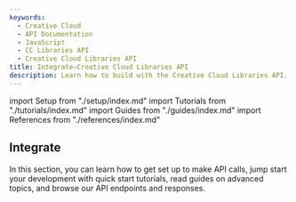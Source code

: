 ```yaml
---
keywords:
  - Creative Cloud
  - API Documentation
  - JavaScript
  - CC Libraries API
  - Creative Cloud Libraries API
title: Integrate—Creative Cloud Libraries API
description: Learn how to build with the Creative Cloud Libraries API. Get quick starts, tutorials, endpoint references, sample code, and more.
---
```


import Setup from "./setup/index.md"
import Tutorials from "./tutorials/index.md"
import Guides from "./guides/index.md"
import References from "./references/index.md"

## Integrate

In this section, you can learn how to get set up to make API calls, jump start your development with quick start tutorials, read guides on advanced topics, and browse our API endpoints and responses.

<Setup />
<Tutorials />
<Guides />
<References />